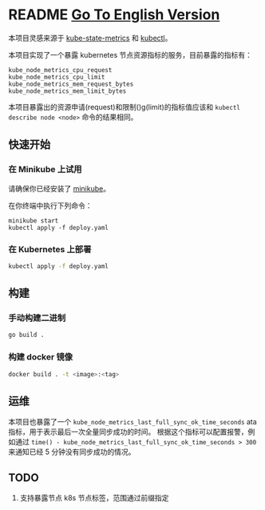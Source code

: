# README [Go To English Version](README.md)

本项目灵感来源于 [kube-state-metrics](https://github.com/kubernetes/kube-state-metrics) 和 [kubectl](https://github.com/kubernetes/kubectl)。

本项目实现了一个暴露 kubernetes 节点资源指标的服务，目前暴露的指标有：
```
kube_node_metrics_cpu_request
kube_node_metrics_cpu_limit
kube_node_metrics_mem_request_bytes
kube_node_metrics_mem_limit_bytes
```

本项目暴露出的资源申请(request)和限制()g(limit)的指标值应该和 `kubectl describe node <node>` 命令的结果相同。

## 快速开始
### 在 Minikube 上试用
请确保你已经安装了 [minikube](https://github.com/kubernetes/minikube)。

在你终端中执行下列命令：
```
minikube start
kubectl apply -f deploy.yaml
```

### 在 Kubernetes 上部署
```bash
kubectl apply -f deploy.yaml
```

## 构建
### 手动构建二进制
```bash
go build .
```

### 构建 docker 镜像
```bash
docker build . -t <image>:<tag>
```

## 运维
本项目也暴露了一个 `kube_node_metrics_last_full_sync_ok_time_seconds` ata 指标，用于表示最后一次全量同步成功的时间。 根据这个指标可以配置报警，例如通过 `time() - kube_node_metrics_last_full_sync_ok_time_seconds > 300` 来通知已经 5 分钟没有同步成功的情况。

## TODO
1. 支持暴露节点 k8s 节点标签，范围通过前缀指定